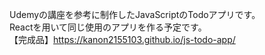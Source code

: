 Udemyの講座を参考に制作したJavaScriptのTodoアプリです。<br>
Reactを用いて同じ使用のアプリを作る予定です。<br>
【完成品】https://kanon2155103.github.io/js-todo-app/
